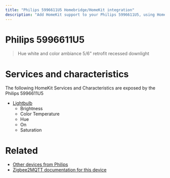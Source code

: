 ```yaml
---
title: "Philips 5996611U5 Homebridge/HomeKit integration"
description: "Add HomeKit support to your Philips 5996611U5, using Homebridge, Zigbee2MQTT and homebridge-z2m."
---
```

<!---
This file has been GENERATED using src/docgen/docgen.ts
DO NOT EDIT THIS FILE MANUALLY!
-->
# Philips 5996611U5
> Hue white and color ambiance 5/6" retrofit recessed downlight


# Services and characteristics
The following HomeKit Services and Characteristics are exposed by
the Philips 5996611U5

* [Lightbulb](../../light.md)
  * Brightness
  * Color Temperature
  * Hue
  * On
  * Saturation


# Related
* [Other devices from Philips](../index.md#philips)
* [Zigbee2MQTT documentation for this device](https://www.zigbee2mqtt.io/devices/5996611U5.html)
